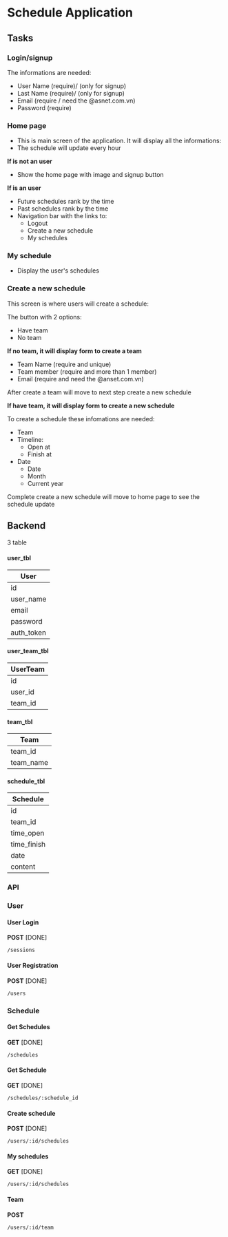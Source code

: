 # Schedule Application

## Tasks

### Login/signup

The informations are needed:

* User Name (require)/ (only for signup)
* Last Name (require)/ (only for signup)
* Email (require / need the @asnet.com.vn)
* Password (require)

### Home page

* This is main screen of the application. It will display all the informations:
* The schedule will update every hour

**If is not an user**
  * Show the home page with image and signup button

**If is an user**
  * Future schedules rank by the time
  * Past schedules rank by the time
  * Navigation bar with the links to:
    * Logout
    * Create a new schedule
    * My schedules

### My schedule
 * Display the user's schedules

### Create a new schedule

This screen is where users will create a schedule:

The button with 2 options:
 * Have team
 * No team

**If no team, it will display form to create a team**

  * Team Name (require and unique)
  * Team member (require and more than 1 member)
  * Email (require and need the @anset.com.vn)

 After create a team will move to next step create a new schedule

**If have team, it will display form to create a new schedule**

To create a schedule these infomations are needed:

  * Team
  * Timeline:
    * Open at
    * Finish at
  * Date
    * Date
    * Month
    * Current year

Complete create a new schedule will move to home page to see the schedule update


## Backend
3 table

#### user_tbl
|User |
|---|
| id  |
| user_name |
| email |
| password |
| auth_token |

#### user_team_tbl
|UserTeam |
|---|
| id  |
| user_id |
| team_id |

#### team_tbl
|Team |
|---|
| team_id  |
| team_name |

#### schedule_tbl
|Schedule |
|---|
| id  |
| team_id |
| time_open |
| time_finish |
| date |
| content |

### API
### User

#### User Login
**POST**
[DONE]
```
/sessions
```

#### User Registration
**POST**
[DONE]
```
/users
```

### Schedule

#### Get Schedules
**GET**
[DONE]
```
/schedules
```

#### Get Schedule
**GET**
[DONE]
```
/schedules/:schedule_id
```

#### Create schedule
**POST**
[DONE]
```
/users/:id/schedules
```

#### My schedules
**GET** [DONE]

```
/users/:id/schedules
```

#### Team
**POST**

```
/users/:id/team
```
